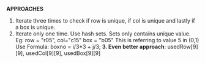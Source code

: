 **APPROACHES**
​
1. Iterate three times to check if row is unique, if col is unique and lastly if a box is unique.
​
2. Iterate only one time. Use hash sets. Sets only contains unique value.
Eg: row = "r05", col="c15" box = "b05"
This is referring to value 5 in (0,1)
Use Formula: boxno = i/3*3 + j/3;
**3. Even better approach**: usedRow[9][9], usedCol[9][9], usedBox[9][9]
